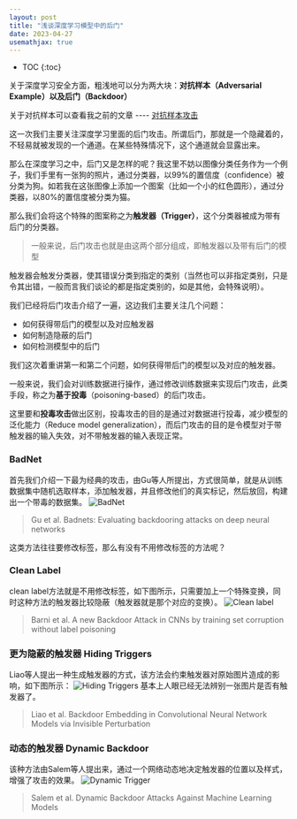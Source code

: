 ```yaml
---
layout: post
title: "浅谈深度学习模型中的后门"
date: 2023-04-27
usemathjax: true
---
```


* TOC
{:toc}


关于深度学习安全方面，粗浅地可以分为两大块：**对抗样本（Adversarial Example）**以及**后门（Backdoor）**

关于对抗样本可以查看我之前的文章 ---- [对抗样本攻击](https://mezereonxp.fun/2023/04/28/adv-attacks.html)

这一次我们主要关注深度学习里面的后门攻击。所谓后门，那就是一个隐藏着的，不轻易就被发现的一个通道。在某些特殊情况下，这个通道就会显露出来。

那么在深度学习之中，后门又是怎样的呢？我这里不妨以图像分类任务作为一个例子，我们手里有一张狗的照片，通过分类器，以99%的置信度（confidence）被分类为狗。如若我在这张图像上添加一个图案（比如一个小的红色圆形），通过分类器，以80%的置信度被分类为猫。

那么我们会将这个特殊的图案称之为**触发器（Trigger）**，这个分类器被成为带有后门的分类器。

> 一般来说，后门攻击也就是由这两个部分组成，即触发器以及带有后门的模型

触发器会触发分类器，使其错误分类到指定的类别（当然也可以非指定类别，只是令其出错，一般而言我们谈论的都是指定类别的，如是其他，会特殊说明）。

我们已经将后门攻击介绍了一遍，这边我们主要关注几个问题：

- 如何获得带后门的模型以及对应触发器
- 如何制造隐蔽的后门
- 如何检测模型中的后门

我们这次着重讲第一和第二个问题，如何获得带后门的模型以及对应的触发器。

一般来说，我们会对训练数据进行操作，通过修改训练数据来实现后门攻击，此类手段，称之为**基于投毒**（poisoning-based）的后门攻击。

这里要和**投毒攻击**做出区别，投毒攻击的目的是通过对数据进行投毒，减少模型的泛化能力（Reduce model generalization），而后门攻击的目的是令模型对于带触发器的输入失效，对不带触发器的输入表现正常。


### BadNet

首先我们介绍一下最为经典的攻击，由Gu等人所提出，方式很简单，就是从训练数据集中随机选取样本，添加触发器，并且修改他们的真实标记，然后放回，构建出一个带毒的数据集。
![BadNet](https://mezereon-upic.oss-cn-shanghai.aliyuncs.com/uPic/watermark,type_ZmFuZ3poZW5naGVpdGk,shadow_10,text_aHR0cHM6Ly9ibG9nLmNzZG4ubmV0L3FxXzM0MjA2OTUy,size_16,color_FFFFFF,t_70-20230501014923247.png)

> Gu et al.  Badnets: Evaluating backdooring attacks on deep neural networks

这类方法往往要修改标签，那么有没有不用修改标签的方法呢？

### Clean Label

clean label方法就是不用修改标签，如下图所示，只需要加上一个特殊变换，同时这种方法的触发器比较隐蔽（触发器就是那个对应的变换）。
![Clean label](https://mezereon-upic.oss-cn-shanghai.aliyuncs.com/uPic/watermark,type_ZmFuZ3poZW5naGVpdGk,shadow_10,text_aHR0cHM6Ly9ibG9nLmNzZG4ubmV0L3FxXzM0MjA2OTUy,size_16,color_FFFFFF,t_70-20230501014923403.png)

> Barni et al. A new Backdoor Attack in CNNs by training set corruption without label poisoning

### 更为隐蔽的触发器 Hiding Triggers

Liao等人提出一种生成触发器的方式，该方法会约束触发器对原始图片造成的影响，如下图所示：
![Hiding Triggers](https://mezereon-upic.oss-cn-shanghai.aliyuncs.com/uPic/watermark,type_ZmFuZ3poZW5naGVpdGk,shadow_10,text_aHR0cHM6Ly9ibG9nLmNzZG4ubmV0L3FxXzM0MjA2OTUy,size_16,color_FFFFFF,t_70-20230501014923490.png)
基本上人眼已经无法辨别一张图片是否有触发器了。

> Liao et al. Backdoor Embedding in Convolutional Neural Network Models via Invisible Perturbation


### 动态的触发器 Dynamic Backdoor

该种方法由Salem等人提出来，通过一个网络动态地决定触发器的位置以及样式，增强了攻击的效果。
![Dynamic Trigger](https://mezereon-upic.oss-cn-shanghai.aliyuncs.com/uPic/watermark,type_ZmFuZ3poZW5naGVpdGk,shadow_10,text_aHR0cHM6Ly9ibG9nLmNzZG4ubmV0L3FxXzM0MjA2OTUy,size_16,color_FFFFFF,t_70-20230501014923575.png)

> Salem et al. Dynamic Backdoor Attacks Against Machine Learning Models